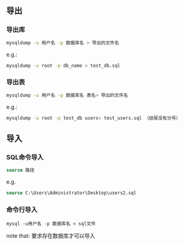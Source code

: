 
## 导出

### 导出库

```sh
mysqldump -u 用户名 -p 数据库名 > 导出的文件名
```
e.g.:
```sh
mysqldump -u root -p db_name > test_db.sql
```

### 导出表

```sh
mysqldump -u 用户名 -p 数据库名 表名> 导出的文件名
```
e.g.:
```sh
mysqldump -u root -p test_db users> test_users.sql （结尾没有分号）
```

## 导入

### SQL命令导入

```sql
source 路径
```

e.g.
```sql
source C:\Users\Administrator\Desktop\users2.sql
```

### 命令行导入

```
mysql -u用户名 -p 数据库名 < sql文件
```

note that: 要求存在数据库才可以导入